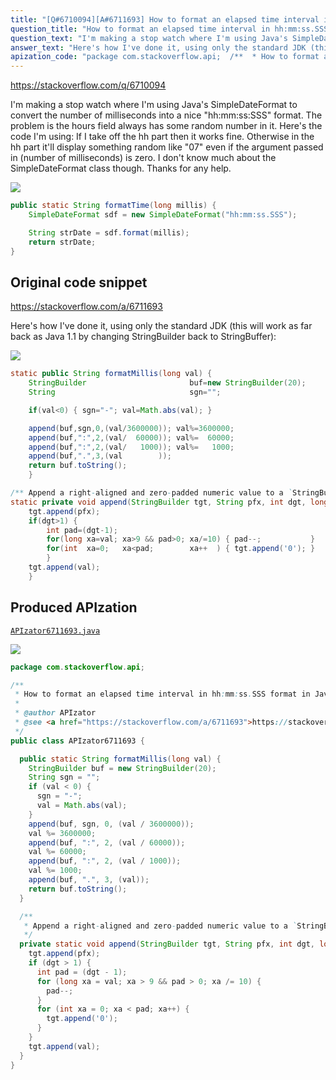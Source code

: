 ```yaml
---
title: "[Q#6710094][A#6711693] How to format an elapsed time interval in hh:mm:ss.SSS format in Java?"
question_title: "How to format an elapsed time interval in hh:mm:ss.SSS format in Java?"
question_text: "I'm making a stop watch where I'm using Java's SimpleDateFormat to convert the number of milliseconds into a nice \"hh:mm:ss:SSS\" format. The problem is the hours field always has some random number in it. Here's the code I'm using: If I take off the hh part then it works fine. Otherwise in the hh part it'll display something random like \"07\" even if the argument passed in (number of milliseconds) is zero. I don't know much about the SimpleDateFormat class though. Thanks for any help."
answer_text: "Here's how I've done it, using only the standard JDK (this will work as far back as Java 1.1 by changing StringBuilder back to StringBuffer):"
apization_code: "package com.stackoverflow.api;  /**  * How to format an elapsed time interval in hh:mm:ss.SSS format in Java?  *  * @author APIzator  * @see <a href=\"https://stackoverflow.com/a/6711693\">https://stackoverflow.com/a/6711693</a>  */ public class APIzator6711693 {    public static String formatMillis(long val) {     StringBuilder buf = new StringBuilder(20);     String sgn = \"\";     if (val < 0) {       sgn = \"-\";       val = Math.abs(val);     }     append(buf, sgn, 0, (val / 3600000));     val %= 3600000;     append(buf, \":\", 2, (val / 60000));     val %= 60000;     append(buf, \":\", 2, (val / 1000));     val %= 1000;     append(buf, \".\", 3, (val));     return buf.toString();   }    /**    * Append a right-aligned and zero-padded numeric value to a `StringBuilder`.    */   private static void append(StringBuilder tgt, String pfx, int dgt, long val) {     tgt.append(pfx);     if (dgt > 1) {       int pad = (dgt - 1);       for (long xa = val; xa > 9 && pad > 0; xa /= 10) {         pad--;       }       for (int xa = 0; xa < pad; xa++) {         tgt.append('0');       }     }     tgt.append(val);   } }"
---
```


https://stackoverflow.com/q/6710094

I&#x27;m making a stop watch where I&#x27;m using Java&#x27;s SimpleDateFormat to convert the number of milliseconds into a nice &quot;hh:mm:ss:SSS&quot; format. The problem is the hours field always has some random number in it. Here&#x27;s the code I&#x27;m using:
If I take off the hh part then it works fine. Otherwise in the hh part it&#x27;ll display something random like &quot;07&quot; even if the argument passed in (number of milliseconds) is zero.
I don&#x27;t know much about the SimpleDateFormat class though. Thanks for any help.


<div class="code-logo"><img src="/stackoverflow.png" /></div>

```java
public static String formatTime(long millis) {
    SimpleDateFormat sdf = new SimpleDateFormat("hh:mm:ss.SSS");

    String strDate = sdf.format(millis);
    return strDate;
}
```


## Original code snippet

https://stackoverflow.com/a/6711693

Here&#x27;s how I&#x27;ve done it, using only the standard JDK (this will work as far back as Java 1.1 by changing StringBuilder back to StringBuffer):

<div class="code-logo"><img src="/stackoverflow.png" /></div>

```java
static public String formatMillis(long val) {
    StringBuilder                       buf=new StringBuilder(20);
    String                              sgn="";

    if(val<0) { sgn="-"; val=Math.abs(val); }

    append(buf,sgn,0,(val/3600000)); val%=3600000;
    append(buf,":",2,(val/  60000)); val%=  60000;
    append(buf,":",2,(val/   1000)); val%=   1000;
    append(buf,".",3,(val        ));
    return buf.toString();
    }

/** Append a right-aligned and zero-padded numeric value to a `StringBuilder`. */
static private void append(StringBuilder tgt, String pfx, int dgt, long val) {
    tgt.append(pfx);
    if(dgt>1) {
        int pad=(dgt-1);
        for(long xa=val; xa>9 && pad>0; xa/=10) { pad--;           }
        for(int  xa=0;   xa<pad;        xa++  ) { tgt.append('0'); }
        }
    tgt.append(val);
    }
```

## Produced APIzation

[`APIzator6711693.java`](https://github.com/blind-papers/apization-temp-data/raw/main/search/APIzator6711693.java)

<div class="code-logo"><img src="/apizator.png" /></div>

```java
package com.stackoverflow.api;

/**
 * How to format an elapsed time interval in hh:mm:ss.SSS format in Java?
 *
 * @author APIzator
 * @see <a href="https://stackoverflow.com/a/6711693">https://stackoverflow.com/a/6711693</a>
 */
public class APIzator6711693 {

  public static String formatMillis(long val) {
    StringBuilder buf = new StringBuilder(20);
    String sgn = "";
    if (val < 0) {
      sgn = "-";
      val = Math.abs(val);
    }
    append(buf, sgn, 0, (val / 3600000));
    val %= 3600000;
    append(buf, ":", 2, (val / 60000));
    val %= 60000;
    append(buf, ":", 2, (val / 1000));
    val %= 1000;
    append(buf, ".", 3, (val));
    return buf.toString();
  }

  /**
   * Append a right-aligned and zero-padded numeric value to a `StringBuilder`.
   */
  private static void append(StringBuilder tgt, String pfx, int dgt, long val) {
    tgt.append(pfx);
    if (dgt > 1) {
      int pad = (dgt - 1);
      for (long xa = val; xa > 9 && pad > 0; xa /= 10) {
        pad--;
      }
      for (int xa = 0; xa < pad; xa++) {
        tgt.append('0');
      }
    }
    tgt.append(val);
  }
}

```